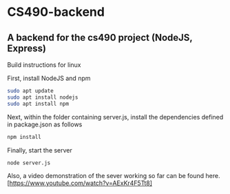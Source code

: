 # CS490-backend
## A backend for the cs490 project (NodeJS, Express)

Build instructions for linux
   
First, install NodeJS and npm
```bash
sudo apt update
sudo apt install nodejs
sudo apt install npm
```

Next, within the folder containing server.js, install the dependencies defined in package.json as follows
```bash
npm install
``` 
Finally, start the server
```bash
node server.js
```

Also, a video demonstration of the sever working so far can be found here.
[https://www.youtube.com/watch?v=AExKr4F5Tt8]
